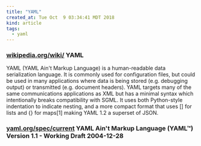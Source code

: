 ```yaml
---
title: "YAML"
created_at: Tue Oct  9 03:34:41 MDT 2018
kind: article
tags:
  - yaml
---
```


<h3>
  <a href="https://en.wikipedia.org/wiki/YAML" target="_blank">wikipedia.org/wiki/</a>
  YAML
</h3>

YAML (YAML Ain't Markup Language) is a human-readable data serialization
language. It is commonly used for configuration files, but could be
used in many applications where data is being stored (e.g. debugging
output) or transmitted (e.g. document headers). YAML targets many of the
same communications applications as XML but has a minimal syntax which
intentionally breaks compatibility with SGML. It uses both Python-style
indentation to indicate nesting, and a more compact format that uses []
for lists and {} for maps[1] making YAML 1.2 a superset of JSON.

<h3>
  <a href="http://yaml.org/spec/current.html" target="_blank">yaml.org/spec/current</a>
  YAML Ain't Markup Language (YAML™) Version 1.1 - Working Draft 2004-12-28
</h3>

<!--
html boilerplate fragments
<a href="" target="_blank"></a>
<a name=""></a>
<img src="" width="400px">
<ul>
  <li></li>
  <li><a href="" target="_blank"></a></li>
</ul>
<pre>
</pre>
<p style="margin-bottom: 2em;"></p>
<hr style="border: 0; height: 3px; background: #333; background-image: linear-gradient(to right, #ccc, #333, #ccc);">
<pre><code>
</code></pre>
<math xmlns='http://www.w3.org/1998/Math/MathML' display='block'>
</math>
-->
